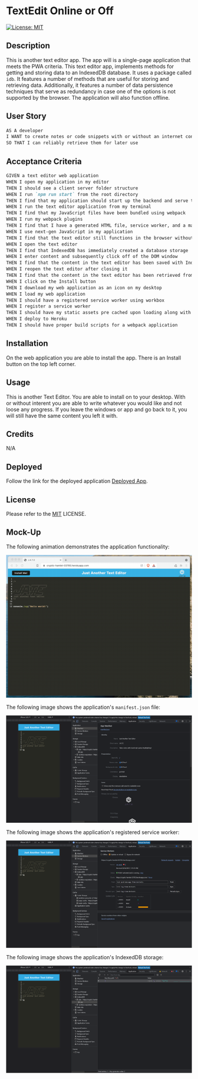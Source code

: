 # TextEdit Online or Off
[![License: MIT](https://img.shields.io/badge/License-MIT-yellow.svg)](https://opensource.org/licenses/MIT)

## Description

This is another text editor app. The app will is a single-page application that meets the PWA criteria. This text editor app, implements methods for getting and storing data to an IndexedDB database. It uses a package called `idb`. It features a number of methods that are useful for storing and retrieving data. Additionally, it features a number of data persistence techniques that serve as redundancy in case one of the options is not supported by the browser. The application will also function offline.

## User Story

```md
AS A developer
I WANT to create notes or code snippets with or without an internet connection
SO THAT I can reliably retrieve them for later use
```

## Acceptance Criteria

```md
GIVEN a text editor web application
WHEN I open my application in my editor
THEN I should see a client server folder structure
WHEN I run `npm run start` from the root directory
THEN I find that my application should start up the backend and serve the client
WHEN I run the text editor application from my terminal
THEN I find that my JavaScript files have been bundled using webpack
WHEN I run my webpack plugins
THEN I find that I have a generated HTML file, service worker, and a manifest file
WHEN I use next-gen JavaScript in my application
THEN I find that the text editor still functions in the browser without errors
WHEN I open the text editor
THEN I find that IndexedDB has immediately created a database storage
WHEN I enter content and subsequently click off of the DOM window
THEN I find that the content in the text editor has been saved with IndexedDB
WHEN I reopen the text editor after closing it
THEN I find that the content in the text editor has been retrieved from our IndexedDB
WHEN I click on the Install button
THEN I download my web application as an icon on my desktop
WHEN I load my web application
THEN I should have a registered service worker using workbox
WHEN I register a service worker
THEN I should have my static assets pre cached upon loading along with subsequent pages and static assets
WHEN I deploy to Heroku
THEN I should have proper build scripts for a webpack application
```

## Installation

On the web application you are able to install the app. There is an Install button on the top left corner.

## Usage

This is another Text Editor. You are able to install on to your desktop. With or without interent you are able to write whatever you would like and not loose any progress. If you leave the windows or app and go back to it, you will still have the same content you left it with.

## Credits

N/A

## Deployed

Follow the link for the deployed application [Deployed App](https://afternoon-woodland-80152.herokuapp.com/).

## License

Please refer to the [MIT](https://opensource.org/licenses/MIT) LICENSE.

## Mock-Up

The following animation demonstrates the application functionality:

![Demonstration of the finished Module 19 Challenge being used in the browser and then installed.](./Assets/00-demo.gif)

The following image shows the application's `manifest.json` file:

![Demonstration of the finished Module 19 Challenge with a manifest file in the browser.](./Assets/01-manifest.png)

The following image shows the application's registered service worker:

![Demonstration of the finished Module 19 Challenge with a registered service worker in the browser.](./Assets/02-service-worker.png)

The following image shows the application's IndexedDB storage:

![Demonstration of the finished Module 19 Challenge with a IndexedDB storage named 'jate' in the browser.](./Assets/03-idb-storage.png)
